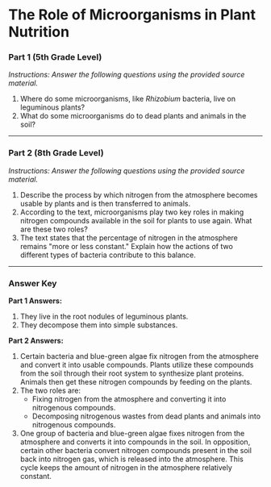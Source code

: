 # The Role of Microorganisms in Plant Nutrition

### Part 1 (5th Grade Level)

*Instructions: Answer the following questions using the provided source material.*

1.  Where do some microorganisms, like *Rhizobium* bacteria, live on leguminous plants?
2.  What do some microorganisms do to dead plants and animals in the soil?

---

### Part 2 (8th Grade Level)

*Instructions: Answer the following questions using the provided source material.*

1.  Describe the process by which nitrogen from the atmosphere becomes usable by plants and is then transferred to animals.
2.  According to the text, microorganisms play two key roles in making nitrogen compounds available in the soil for plants to use again. What are these two roles?
3.  The text states that the percentage of nitrogen in the atmosphere remains "more or less constant." Explain how the actions of two different types of bacteria contribute to this balance.

---

### Answer Key

**Part 1 Answers:**

1.  They live in the root nodules of leguminous plants.
2.  They decompose them into simple substances.

**Part 2 Answers:**

1.  Certain bacteria and blue-green algae fix nitrogen from the atmosphere and convert it into usable compounds. Plants utilize these compounds from the soil through their root system to synthesize plant proteins. Animals then get these nitrogen compounds by feeding on the plants.
2.  The two roles are:
    *   Fixing nitrogen from the atmosphere and converting it into nitrogenous compounds.
    *   Decomposing nitrogenous wastes from dead plants and animals into nitrogenous compounds.
3.  One group of bacteria and blue-green algae fixes nitrogen from the atmosphere and converts it into compounds in the soil. In opposition, certain other bacteria convert nitrogen compounds present in the soil back into nitrogen gas, which is released into the atmosphere. This cycle keeps the amount of nitrogen in the atmosphere relatively constant.